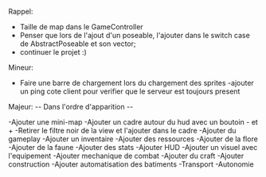 Rappel:
- Taille de map dans le GameController
- Penser que lors de l'ajout d'un poseable, l'ajouter dans le switch case de AbstractPoseable et son vector;
- continuer le projet :)

Mineur:
- Faire une barre de chargement lors du chargement des sprites
-ajouter un ping cote client pour verifier que le serveur est toujours present

Majeur:
-- Dans l'ordre d'apparition --

-Ajouter une mini-map
    -Ajouter un cadre autour du hud avec un boutoin - et +
    -Retirer le filtre noir de la view et l'ajouter dans le cadre
-Ajouter du gameplay
    -Ajouter un inventaire
    -Ajouter des ressources
        -Ajouter de la flore
        -Ajouter de la faune
    -Ajouter des stats
        -Ajouter HUD
    -Ajouter un visuel avec l'equipement
    -Ajouter mechanique de combat
    -Ajouter du craft
    -Ajouter construction
    -Ajouter automatisation des batiments
        -Transport
        -Autonomie